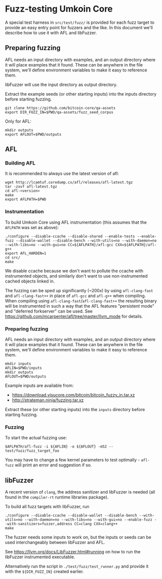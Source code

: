 Fuzz-testing Umkoin Core
==========================

A special test harness in `src/test/fuzz/` is provided for each fuzz target to
provide an easy entry point for fuzzers and the like. In this document we'll
describe how to use it with AFL and libFuzzer.

## Preparing fuzzing

AFL needs an input directory with examples, and an output directory where it
will place examples that it found. These can be anywhere in the file system,
we'll define environment variables to make it easy to reference them.

libFuzzer will use the input directory as output directory.

Extract the example seeds (or other starting inputs) into the inputs
directory before starting fuzzing.

```
git clone https://github.com/bitcoin-core/qa-assets
export DIR_FUZZ_IN=$PWD/qa-assets/fuzz_seed_corpus
```

Only for AFL:

```
mkdir outputs
export AFLOUT=$PWD/outputs
```

## AFL

### Building AFL

It is recommended to always use the latest version of afl:
```
wget http://lcamtuf.coredump.cx/afl/releases/afl-latest.tgz
tar -zxvf afl-latest.tgz
cd afl-<version>
make
export AFLPATH=$PWD
```

### Instrumentation

To build Umkoin Core using AFL instrumentation (this assumes that the
`AFLPATH` was set as above):
```
./configure --disable-ccache --disable-shared --enable-tests --enable-fuzz --disable-wallet --disable-bench --with-utils=no --with-daemon=no --with-libs=no --with-gui=no CC=${AFLPATH}/afl-gcc CXX=${AFLPATH}/afl-g++
export AFL_HARDEN=1
cd src/
make
```
We disable ccache because we don't want to pollute the ccache with instrumented
objects, and similarly don't want to use non-instrumented cached objects linked
in.

The fuzzing can be sped up significantly (~200x) by using `afl-clang-fast` and
`afl-clang-fast++` in place of `afl-gcc` and `afl-g++` when compiling. When
compiling using `afl-clang-fast`/`afl-clang-fast++` the resulting
binary will be instrumented in such a way that the AFL
features "persistent mode" and "deferred forkserver" can be used. See
https://github.com/mcarpenter/afl/tree/master/llvm_mode for details.

### Preparing fuzzing

AFL needs an input directory with examples, and an output directory where it
will place examples that it found. These can be anywhere in the file system,
we'll define environment variables to make it easy to reference them.

```
mkdir inputs
AFLIN=$PWD/inputs
mkdir outputs
AFLOUT=$PWD/outputs
```

Example inputs are available from:

- https://download.visucore.com/bitcoin/bitcoin_fuzzy_in.tar.xz
- http://strateman.ninja/fuzzing.tar.xz

Extract these (or other starting inputs) into the `inputs` directory before starting fuzzing.

### Fuzzing

To start the actual fuzzing use:
```
$AFLPATH/afl-fuzz -i ${AFLIN} -o ${AFLOUT} -m52 -- test/fuzz/fuzz_target_foo
```

You may have to change a few kernel parameters to test optimally - `afl-fuzz`
will print an error and suggestion if so.

## libFuzzer

A recent version of `clang`, the address sanitizer and libFuzzer is needed (all
found in the `compiler-rt` runtime libraries package).

To build all fuzz targets with libFuzzer, run

```
./configure --disable-ccache --disable-wallet --disable-bench --with-utils=no --with-daemon=no --with-libs=no --with-gui=no --enable-fuzz --with-sanitizers=fuzzer,address CC=clang CXX=clang++
make
```

The fuzzer needs some inputs to work on, but the inputs or seeds can be used
interchangeably between libFuzzer and AFL.

See https://llvm.org/docs/LibFuzzer.html#running on how to run the libFuzzer
instrumented executable.

Alternatively run the script in `./test/fuzz/test_runner.py` and provide it
with the `${DIR_FUZZ_IN}` created earlier.
